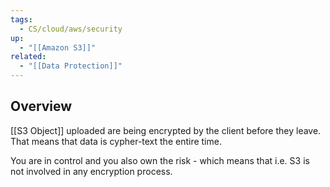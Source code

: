 ```yaml
---
tags:
  - CS/cloud/aws/security
up:
  - "[[Amazon S3]]"
related:
  - "[[Data Protection]]"
---
```

## Overview

[[S3 Object]] uploaded are being encrypted by the client before they leave. That means that data is cypher-text the entire time. 

You are in control and you also own the risk - which means that i.e. S3 is not involved in any encryption process.

